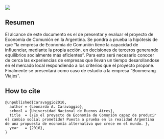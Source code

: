 <a href="url"><img src="http://www.economicas.uba.ar/econ2019/wp-content/themes/econ2016/img/ui/logo.png"></a>

## Resumen
El alcance de este documento es el de presentar y evaluar el proyecto de Economía de Comunión en la Argentina. Se pondrá a prueba la hipótesis de que “la empresa de Economía de Comunión tiene la capacidad de influenciar, mediante la propia acción, en decisiones de terceros generando equilibrios socialmente más eficientes”. Para esto será necesario conocer de cerca las experiencias de empresas que llevan un tiempo desarollandose en el mercado local respondiendo a los criterios que el proyecto propone. Finalmente se presentará como caso de estudio a la empresa “Boomerang Viajes”.

## How to cite
```
@unpublished{Caravaggio2010,
  author = {Leonardo A. Caravaggio},
  school = {Universidad Nacional de Buenos Aires},
  title  = {¿Es el proyecto de Economía de Comunión capaz de producir el cambio social prometido? Puesta a prueba en la realidad Argentina de una propuesta de economía alternativa que crece en el mundo. },
  year   = {2010},
}
